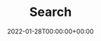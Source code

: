 ---
title : "Search"
description : "This is the search page for this website."
date : 2022-01-28T00:00:00+00:00
sitemap:
    priority: 0.1
layout: "search"
---